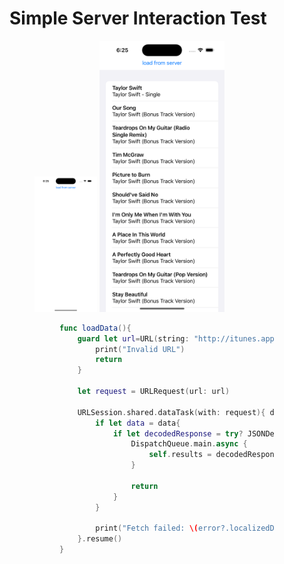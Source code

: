 # Simple Server Interaction Test  



<figure class="half">
    <img src="screenshots/0.png" width="100px">
    <img src="screenshots/1.png" width="200px">
<figure>

```swift
func loadData(){
    guard let url=URL(string: "http://itunes.apple.com/search?term=taylor+swift&entity=song")else{
        print("Invalid URL")
        return
    }
    
    let request = URLRequest(url: url)
    
    URLSession.shared.dataTask(with: request){ data, response, error in
        if let data = data{
            if let decodedResponse = try? JSONDecoder().decode(Response.self, from: data){
                DispatchQueue.main.async {
                    self.results = decodedResponse.results
                }
                
                return
            }
        }
        
        print("Fetch failed: \(error?.localizedDescription ?? "Unknown error")")
    }.resume()
}
```

